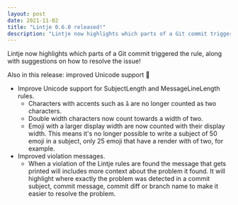 ```yaml
---
layout: post
date: 2021-11-02
title: "Lintje 0.6.0 released!"
description: "Lintje now highlights which parts of a Git commit triggered the rule, along with suggestions on how to resolve the issue!"
---
```


Lintje now highlights which parts of a Git commit triggered the rule, along with suggestions on how to resolve the issue!

Also in this release: improved Unicode support 🚀

- Improve Unicode support for SubjectLength and MessageLineLength rules.
    - Characters with accents such as `a̐` are no longer counted as two
      characters.
    - Double width characters now count towards a width of two.
    - Emoji with a larger display width are now counted with
      their display width. This means it's no longer possible to write a
      subject of 50 emoji in a subject, only 25 emoji that have a render with
      of two, for example.
- Improved violation messages.
    - When a violation of the Lintje rules are found the message that gets
      printed will includes more context about the problem it found. It will
      highlight where exactly the problem was detected in a commit subject,
      commit message, commit diff or branch name to make it easier to resolve
      the problem.
